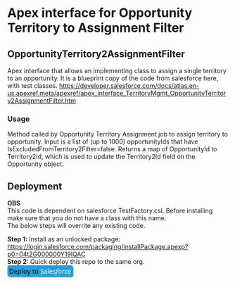 # Apex interface for Opportunity Territory to Assignment Filter

## OpportunityTerritory2AssignmentFilter

Apex interface that allows an implementing class to assign a single territory to an opportunity.
It is a blueprint copy of the code from salesforce here, with test classes.
https://developer.salesforce.com/docs/atlas.en-us.apexref.meta/apexref/apex_interface_TerritoryMgmt_OpportunityTerritory2AssignmentFilter.htm

### Usage

Method called by Opportunity Territory Assignment job to assign territory to opportunity. Input is a list of (up to 1000) opportunityIds that have IsExcludedFromTerritory2Filter=false. Returns a map of OpportunityId to Territory2Id, which is used to update the Territory2Id field on the Opportunity object.

## Deployment

**OBS** \
This code is dependent on salesforce TestFactory.csl. Before installing make sure that you do not have a class with this name. \
The below steps will overrite any existing code. 

**Step 1:** Install as an unlocked package: https://login.salesforce.com/packaging/installPackage.apexp?p0=04t2G000000Y19lQAC \
**Step 2:** Quick deploy this repo to the same org. \
[![Deploy to salesforce](/.assets/deploy.png)](https://githubsfdeploy.herokuapp.com/?owner=ehsky&repo=OpportunityTerritory2AssignmentFilter)
